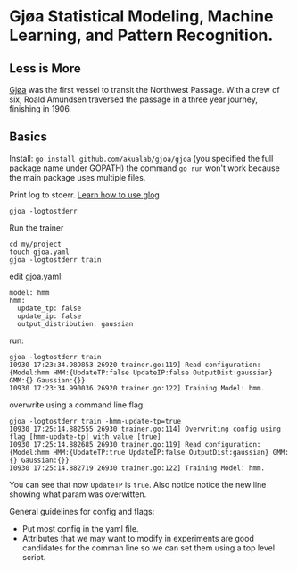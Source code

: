 # Gjøa Statistical Modeling, Machine Learning, and Pattern Recognition.

## Less is More

[Gjøa](http://en.wikipedia.org/wiki/Gj%C3%B8a) was the first vessel to transit the Northwest Passage. With a crew of six, Roald Amundsen traversed the passage in a three year journey, finishing in 1906.

## Basics

Install: `go install github.com/akualab/gjoa/gjoa` (you specified the full package name under GOPATH) the command `go run` won't work because the main package uses multiple files.

Print log to stderr. [Learn how to use glog](http://google-glog.googlecode.com/svn/trunk/doc/glog.html)
```
gjoa -logtostderr
```

Run the trainer
```
cd my/project
touch gjoa.yaml
gjoa -logtostderr train
```

edit gjoa.yaml:
```
model: hmm
hmm:
  update_tp: false
  update_ip: false
  output_distribution: gaussian
```

run:
```
gjoa -logtostderr train
I0930 17:23:34.989853 26920 trainer.go:119] Read configuration:
{Model:hmm HMM:{UpdateTP:false UpdateIP:false OutputDist:gaussian} GMM:{} Gaussian:{}}
I0930 17:23:34.990036 26920 trainer.go:122] Training Model: hmm.
```

overwrite using a command line flag:
```
gjoa -logtostderr train -hmm-update-tp=true
I0930 17:25:14.882555 26930 trainer.go:114] Overwriting config using flag [hmm-update-tp] with value [true]
I0930 17:25:14.882685 26930 trainer.go:119] Read configuration:
{Model:hmm HMM:{UpdateTP:true UpdateIP:false OutputDist:gaussian} GMM:{} Gaussian:{}}
I0930 17:25:14.882719 26930 trainer.go:122] Training Model: hmm.
```

You can see that now `UpdateTP` is `true`. Also notice notice the new line showing what param was overwitten.

General guidelines for config and flags:

* Put most config in the yaml file.
* Attributes that we may want to modify in experiments are good candidates for the comman line so we can set them using a top level script.
